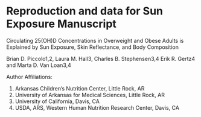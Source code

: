 # Reproduction and data for Sun Exposure Manuscript

Circulating 25(OH)D Concentrations in Overweight and Obese Adults is Explained by Sun Exposure, Skin Reflectance, and Body Composition

Brian D. Piccolo1,2, Laura M. Hall3, Charles B. Stephensen3,4 Erik R. Gertz4 and Marta D. Van Loan3,4

Author Affiliations:
1.	Arkansas Children’s Nutrition Center, Little Rock, AR
2.	University of Arkansas for Medical Sciences, Little Rock, AR
3.	University of California, Davis, CA
4.	USDA, ARS, Western Human Nutrition Research Center, Davis, CA


